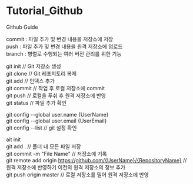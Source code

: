 # Tutorial_Github
Github Guide

commit : 파일 추가 및 변경 내용을 저장소에 저장 <br/>
push : 파일 추가 및 변경 내용을 원격 저장소에 업로드 <br/>
branch : 병렬로 수행되는 여러 버전 관리를 위한 기능 <br/>


git init // Git 저장소 생성 <br/>
git clone // Git 레포지토리 복제 <br/>
git add // 인덱스 추가 <br/>
git commit // 작업 후 로컬 저장소에 commit <br/>
git push // 로컬을 푸쉬 후 원격 저장소에 반영 <br/>
git status // 파일 추가 확인 <br/>

git config --global user.name {UserName} <br/>
git config --global user.email {UserEmail} <br/>
git config --list // git 설정 확인 <br/>

ait init <br/>
git add . // 폴더 내 모든 파일 저장 <br/>
git commit -m "File Name" // 저장소에 기록 <br/>
git remote add origin https://github.com/{UserName}/{RepositoryName} // 원격 저장소에 반영하기 이전의 원격 저장소의 정보 추가 <br/>
git push origin master // 로컬 저장소를 밀어 원격 저장소에 반영 <br/>





